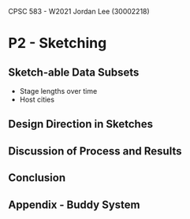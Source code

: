 CPSC 583 - W2021
Jordan Lee (30002218)

# P2 - Sketching

## Sketch-able Data Subsets

- Stage lengths over time
- Host cities

## Design Direction in Sketches

## Discussion of Process and Results

## Conclusion





## Appendix - Buddy System